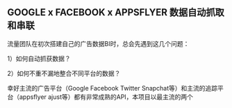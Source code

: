 ## GOOGLE x FACEBOOK x APPSFLYER 数据自动抓取和串联

流量团队在初次搭建自己的广告数据BI时，总会先遇到这几个问题：

1）如何自动抓获数据？

2）如何不重不漏地整合不同平台的数据？


幸好主流的广告平台（Google Facebook Twitter Snapchat等）和主流的追踪平台（appsflyer ajust等）都有非常成熟的API，本项目以最主流的两个
